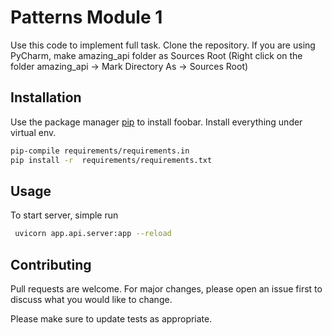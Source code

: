 # Patterns Module 1

Use this code to implement full task. Clone the repository. If you are using PyCharm, make amazing_api folder as Sources Root (Right click on the folder amazing_api -> Mark Directory As -> Sources Root)

## Installation

Use the package manager [pip](https://pip.pypa.io/en/stable/) to install foobar. Install everything under virtual env.

```bash
pip-compile requirements/requirements.in
pip install -r  requirements/requirements.txt

```

## Usage

To start server, simple run

```bash
 uvicorn app.api.server:app --reload


```

## Contributing

Pull requests are welcome. For major changes, please open an issue first
to discuss what you would like to change.

Please make sure to update tests as appropriate.

